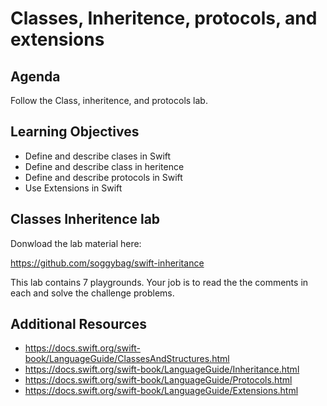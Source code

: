
<!-- Run this slideshow via the following command: -->
<!-- reveal-md README.md -w -->

<!-- .slide: class="header" -->

# Classes, Inheritence, protocols, and extensions

<!-- ## [Slides](https://make-school-courses.github.io/MOB-1.2-Introduction-to-iOS-Development/Slides/04-CustomViews/README.html ':ignore') -->

<!-- > -->

## Agenda

Follow the Class, inheritence, and protocols lab. 

<!-- > -->

## Learning Objectives

- Define and describe clases in Swift
- Define and describe class in heritence 
- Define and describe protocols in Swift
- Use Extensions in Swift

<!-- > -->

## Classes Inheritence lab

Donwload the lab material here:

https://github.com/soggybag/swift-inheritance

This lab contains 7 playgrounds. Your job is to read the
the comments in each and solve the challenge problems. 

<!-- > -->

## Additional Resources

- https://docs.swift.org/swift-book/LanguageGuide/ClassesAndStructures.html
- https://docs.swift.org/swift-book/LanguageGuide/Inheritance.html
- https://docs.swift.org/swift-book/LanguageGuide/Protocols.html
- https://docs.swift.org/swift-book/LanguageGuide/Extensions.html
